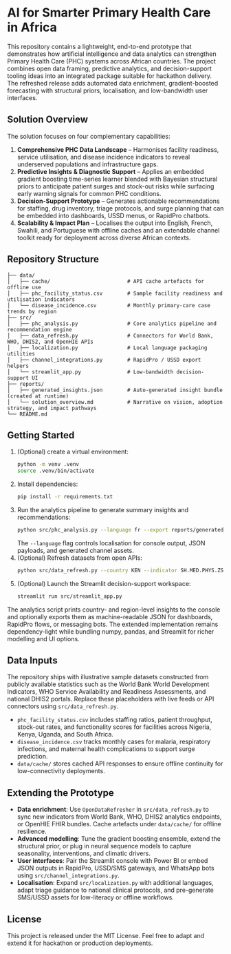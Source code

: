 # AI for Smarter Primary Health Care in Africa

This repository contains a lightweight, end-to-end prototype that demonstrates how artificial intelligence and data analytics can strengthen Primary Health Care (PHC) systems across African countries. The project combines open data framing, predictive analytics, and decision-support tooling ideas into an integrated package suitable for hackathon delivery. The refreshed release adds automated data enrichment, gradient-boosted forecasting with structural priors, localisation, and low-bandwidth user interfaces.

## Solution Overview

The solution focuses on four complementary capabilities:

1. **Comprehensive PHC Data Landscape** – Harmonises facility readiness, service utilisation, and disease incidence indicators to reveal underserved populations and infrastructure gaps.
2. **Predictive Insights & Diagnostic Support** – Applies an embedded gradient boosting time-series learner blended with Bayesian structural priors to anticipate patient surges and stock-out risks while surfacing early warning signals for common PHC conditions.
3. **Decision-Support Prototype** – Generates actionable recommendations for staffing, drug inventory, triage protocols, and surge planning that can be embedded into dashboards, USSD menus, or RapidPro chatbots.
4. **Scalability & Impact Plan** – Localises the output into English, French, Swahili, and Portuguese with offline caches and an extendable channel toolkit ready for deployment across diverse African contexts.

## Repository Structure

```
├── data/
│   ├── cache/                         # API cache artefacts for offline use
│   ├── phc_facility_status.csv        # Sample facility readiness and utilisation indicators
│   └── disease_incidence.csv          # Monthly primary-care case trends by region
├── src/
│   ├── phc_analysis.py                # Core analytics pipeline and recommendation engine
│   ├── data_refresh.py                # Connectors for World Bank, WHO, DHIS2, and OpenHIE APIs
│   ├── localization.py                # Local language packaging utilities
│   ├── channel_integrations.py        # RapidPro / USSD export helpers
│   └── streamlit_app.py               # Low-bandwidth decision-support UI
├── reports/
│   ├── generated_insights.json        # Auto-generated insight bundle (created at runtime)
│   └── solution_overview.md           # Narrative on vision, adoption strategy, and impact pathways
└── README.md
```

## Getting Started

1. (Optional) create a virtual environment:
   ```bash
   python -m venv .venv
   source .venv/bin/activate
   ```
2. Install dependencies:
   ```bash
   pip install -r requirements.txt
   ```
3. Run the analytics pipeline to generate summary insights and recommendations:
   ```bash
   python src/phc_analysis.py --language fr --export reports/generated_insights.json
   ```
   The `--language` flag controls localisation for console output, JSON payloads, and generated channel assets.
4. (Optional) Refresh datasets from open APIs:
   ```bash
   python src/data_refresh.py --country KEN --indicator SH.MED.PHYS.ZS
   ```
5. (Optional) Launch the Streamlit decision-support workspace:
   ```bash
   streamlit run src/streamlit_app.py
   ```

The analytics script prints country- and region-level insights to the console and optionally exports them as machine-readable JSON for dashboards, RapidPro flows, or messaging bots. The extended implementation remains dependency-light while bundling numpy, pandas, and Streamlit for richer modelling and UI options.

## Data Inputs

The repository ships with illustrative sample datasets constructed from publicly available statistics such as the World Bank World Development Indicators, WHO Service Availability and Readiness Assessments, and national DHIS2 portals. Replace these placeholders with live feeds or API connectors using `src/data_refresh.py`.

- `phc_facility_status.csv` includes staffing ratios, patient throughput, stock-out rates, and functionality scores for facilities across Nigeria, Kenya, Uganda, and South Africa.
- `disease_incidence.csv` tracks monthly cases for malaria, respiratory infections, and maternal health complications to support surge prediction.
- `data/cache/` stores cached API responses to ensure offline continuity for low-connectivity deployments.

## Extending the Prototype

- **Data enrichment**: Use `OpenDataRefresher` in `src/data_refresh.py` to sync new indicators from World Bank, WHO, DHIS2 analytics endpoints, or OpenHIE FHIR bundles. Cache artefacts under `data/cache/` for offline resilience.
- **Advanced modelling**: Tune the gradient boosting ensemble, extend the structural prior, or plug in neural sequence models to capture seasonality, interventions, and climatic drivers.
- **User interfaces**: Pair the Streamlit console with Power BI or embed JSON outputs in RapidPro, USSD/SMS gateways, and WhatsApp bots using `src/channel_integrations.py`.
- **Localisation**: Expand `src/localization.py` with additional languages, adapt triage guidance to national clinical protocols, and pre-generate SMS/USSD assets for low-literacy or offline workflows.

## License

This project is released under the MIT License. Feel free to adapt and extend it for hackathon or production deployments.
